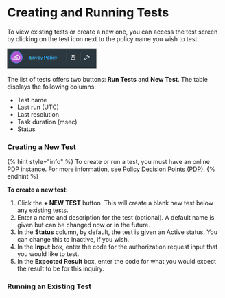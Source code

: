 # Creating and Running Tests

To view existing tests or create a new one, you can access the test screen by clicking on the test icon next to the policy name you wish to test.

![Beside the policy name: test icon and project settings icon](../../.gitbook/assets/policytestingicon.png)

The list of tests offers two buttons: **Run Tests** and **New Test**. The table displays the following columns:

* Test name
* Last run \(UTC\)
* Last resolution
* Task duration \(msec\)
* Status

### Creating a New Test

{% hint style="info" %}
To create or run a test, you must have an online PDP instance. For more information, see [Policy Decision Points \(PDP\)](../../policy-decision-points-pdp/).
{% endhint %}

**To create a new test:**

1. Click the **+ NEW TEST** button. This will create a blank new test below any existing tests.
2. Enter a name and description for the test \(optional\). A default name is given but can be changed now or in the future.
3. In the **Status** column, by default, the test is given an Active status. You can change this to Inactive, if you wish.
4. In the **Input** box, enter the code for the authorization request input that you would like to test.
5. In the **Expected Result** box, enter the code for what you would expect the result to be for this inquiry. 

### Running an Existing Test

